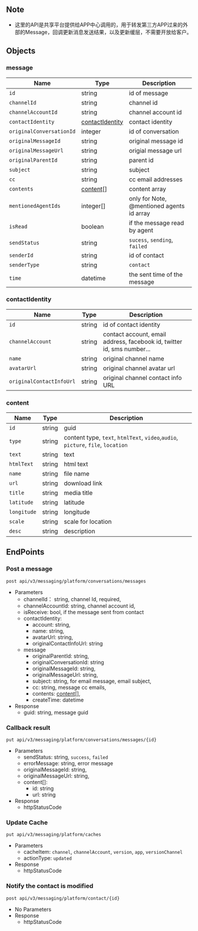 ## Note 
- 这里的API是共享平台提供给APP中心调用的，用于转发第三方APP过来的外部的Message，回调更新消息发送结果，以及更新缓层，不需要开放给客户。

## Objects

### message 
| Name | Type | Description | 
| - | - | - | 
| `id` | string | id of message | 
| `channelId` | string | channel id | 
| `channelAccountId`| string | channel account id | 
| `contactIdentity`| [contactIdentity](#contactIdentity) | contact identity |
| `originalConversationId` | integer | id of conversation | 
| `originalMessageId` | string | original message id|
| `originalMessageUrl` | string | origial message url |
| `originalParentId` | string | parent id |
| `subject` | string | subject | 
| `cc` | string | cc email addresses |  
| `contents` | [content](#content)[] | content array| 
| `mentionedAgentIds` | integer[] | only for Note, @mentioned agents id array |
| `isRead`| boolean | if the message read by agent | 
| `sendStatus` | string | `sucess`, `sending`, `failed` |
| `senderId`| string | id of contact | 
| `senderType`| string | `contact` | 
| `time` | datetime | the sent time of the message | 
 
### contactIdentity 
| Name | Type | Description | 
| - | - | - | 
| `id` | string | id of contact identity | 
| `channelAccount` | string | contact account, email address, facebook id, twitter id, sms number... |
| `name` | string | original channel name |
| `avatarUrl` | string | original channel avatar url |
| `originalContactInfoUrl` | string | original channel contact info URL | 

 ### content
| Name | Type | Description | 
| - | - | - | 
| `id` | string | guid | 
| `type` | string | content type, `text`, `htmlText`, `video`,`audio`, `picture`, `file`, `location` |  
| `text` | string | text | 
| `htmlText` | string | html text |
| `name` | string | file name| 
| `url` | string | download link | 
| `title` | string | media title| 
| `latitude` | string | latitude | 
| `longitude` | string | longitude | 
| `scale` | string | scale for location |
| `desc` | string | description | 

## EndPoints

### Post a message 
`post api/v3/messaging/platform/conversations/messages` 
- Parameters  
    - channelId： string, channel Id, required,
    - channelAccountId: string, channel account id,
    - isReceive: bool, if the message sent from contact
    - contactIdentity: 
        - account: string, 
        - name: string,
        - avatarUrl: string,
        - originalContactInfoUrl: string
    - message
        - originalParentId: string, 
        - originalConversationId: string
        - originalMessageId: string,
        - originalMessageUrl: string,
        - subject: string, for email message, email subject,
        - cc: string, message cc emails, 
        - contents: [content](#content)[],
        - createTime: datetime
- Response 
    - guid: string, message guid

### Callback result
`put api/v3/messaging/platform/conversations/messages/{id}`
- Parameters
    - sendStatus: string, `success`, `failed`
    - errorMessage: string, error message
    - originalMessageId: string, 
    - originalMessageUrl: string,
    - content[]: 
        - id: string
        - url: string 
- Response 
    - httpStatusCode

### Update Cache
`put api/v3/messaging/platform/caches`
- Parameters
    - cacheItem: `channel`, `channelAccount`, `version`, `app`, `versionChannel`
    - actionType: `updated`
- Response
    - httpStatusCode

### Notify the contact is modified
`post api/v3/messaging/platform/contact/{id}`
- No Parameters
- Response
    - httpStatusCode
